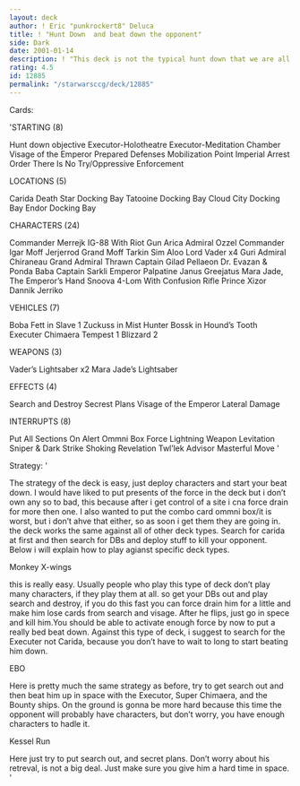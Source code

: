```yaml
---
layout: deck
author: ! Eric "punkrockert8" Deluca
title: ! "Hunt Down  and beat down the opponent"
side: Dark
date: 2001-01-14
description: ! "This deck is not the typical hunt down that we are all used to see with the dueling stuff.  After Reflections II came out, I realized that most of the dark side characters kick butt. So this is a Dark Side BEat Down deck."
rating: 4.5
id: 12885
permalink: "/starwarsccg/deck/12885"
---
```

Cards: 

'STARTING (8)

Hunt down objective
Executor-Holotheatre
Executor-Meditation Chamber
Visage of the Emperor
Prepared Defenses
Mobilization Point
Imperial Arrest Order
There Is No Try/Oppressive Enforcement

LOCATIONS (5)

Carida
Death Star Docking Bay
Tatooine Docking Bay
Cloud City Docking Bay
Endor Docking Bay

CHARACTERS (24)

Commander Merrejk
IG-88 With Riot Gun
Arica
Admiral Ozzel
Commander Igar
Moff Jerjerrod
Grand Moff Tarkin
Sim Aloo
Lord Vader x4
Guri
Admiral Chiraneau
Grand Admiral Thrawn
Captain Gilad Pellaeon
Dr. Evazan & Ponda Baba
Captain Sarkli
Emperor Palpatine
Janus Greejatus
Mara Jade, The Emperor’s Hand
Snoova
4-Lom With Confusion Rifle
Prince Xizor
Dannik Jerriko

VEHICLES (7)

Boba Fett in Slave 1
Zuckuss in Mist Hunter
Bossk in Hound’s Tooth
Executer
Chimaera
Tempest 1
Blizzard 2

WEAPONS (3)

Vader’s Lightsaber x2
Mara Jade’s Lightsaber

EFFECTS (4)

Search and Destroy
Secrest Plans
Visage of the Emperor
Lateral Damage

INTERRUPTS (8)

Put All Sections On Alert
Ommni Box
Force Lightning
Weapon Levitation
Sniper & Dark Strike
Shoking Revelation
Twl’lek Advisor
Masterful Move
'

Strategy: '

The strategy of the deck is easy, just deploy characters and start your beat down.  I would have liked to put presents of the force in the deck but i don’t own any so to bad, this because after i get control of a site i cna force drain for more then one. I also wanted to put the combo card ommni box/it is worst, but i don’t ahve that either, so as soon i get them they are going in.
the deck works the same against all of other deck types.  Search for carida at first and then search for DBs and deploy stuff to kill your opponent. Below i will explain how to play agianst specific deck types.

Monkey X-wings

this is really easy.  Usually people who play this type of deck don’t play many characters, if they play them at all. so get your DBs out and play search and destroy, if you do this fast you can force drain him for a little and make him lose cards from search and visage. After he flips, just go in spece and kill him.You should be able to activate enough force by now to put a really bed beat down. Against this type of deck, i suggest to search for the Executer not Carida, because you don’t have to wait to long to start beating him down.

EBO

Here is pretty much the same strategy as before, try to get search out and then beat him up in space with the Executor, Super Chimaera, and the Bounty ships.  On the ground is gonna be more hard because this time the opponent will probably have characters, but don’t worry, you have enough characters to hadle it.

Kessel Run

Here just try to put search out, and secret plans.  Don’t worry about his retreval, is not a big deal. Just make sure you give him a hard time in space. '
